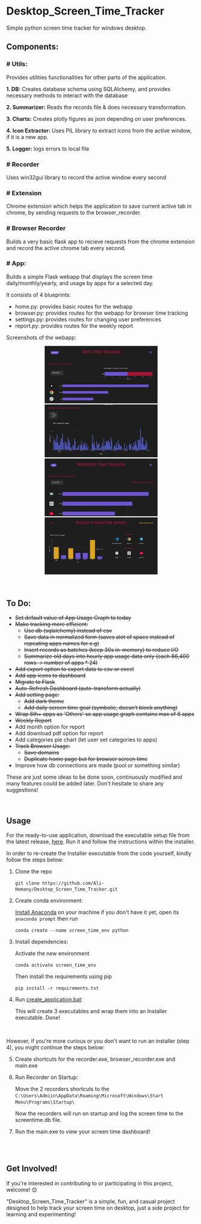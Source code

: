 # Desktop_Screen_Time_Tracker
Simple python screen time tracker for windows desktop.

## Components:
### \# Utils:
Provides utilities functionalities for other parts of the application.

**1. DB:** Creates database schema using SQLAlchemy, and provides necessary methods to interact with the database

**2. Summarizer:** Reads the records file & does necessary transformation.

**3. Charts:** Creates plotly figures as json depending on user preferences.

**4. Icon Extractor:** Uses PIL library to extract icons from the active window, if it is a new app.

**5. Logger:** logs errors to local file

### \# Recorder
Uses win32gui library to record the active window every second

### \# Extension
Chrome extension which helps the application to save current active tab in chrome, by sending requests to the browser_recorder.

### \# Browser Recorder
Builds a very basic flask app to recieve requests from the chrome extension and record the active chrome tab every second.

### \# App:
Builds a simple Flask webapp that displays the screen time daily/monthly/yearly, and usage by apps for a selected day.

It consists of 4 blueprints:
- home.py: provides basic routes for the webapp
- browser.py: provides routes for the webapp for browser time tracking
- settings.py: provides routes for changing user preferences
- report.py: provides routes for the weekly report

Screenshots of the webapp:
<br>

<p align="center">
    <img src="./assets/dashboard1.png" alt="App Usage Dashboard" width="300"/>
    <img src="./assets/dashboard2.png" alt="Daily Usage Dashboard" width="300"/>
    <img src="./assets/dashboard3.png" alt="Website Usage Dashboard" width="300"/>
    <img src="./assets/dashboard4.png" alt="Weekly Usage Report" width="300">
</p>
<br>

## To Do:
- ~~Set default value of App Usage Graph to today~~
- ~~Make tracking more efficient:~~
    - ~~Use db (sqlalchemy) instead of csv~~
    - ~~Save data in normalized form (saves alot of space instead of repeating apps names for e.g)~~
    - ~~Insert records as batches (keep 30s in-memory) to reduce I/O~~
    - ~~Summarize old days into hourly app usage data only (each 86,400 rows -> number of apps * 24)~~
- ~~Add export option to export data to csv or excel~~
- ~~Add app icons to dashboard~~
- ~~Migrate to Flask~~
- ~~Auto-Refresh Dashboard (auto-transform actually)~~
- ~~Add setting page:~~
    - ~~Add dark theme~~
    - ~~Add daily screen time goal (symbolic, doesn't block anything)~~
- ~~Wrap 6th+ apps as 'Others' so app usage graph contains max of 6 apps~~
- ~~Weekly Report~~
- Add month option for report
- Add download pdf option for report
- Add categories pie chart (let user set categories to apps)
- ~~Track Browser Usage:~~
    - ~~Save domains~~
    - ~~Duplicate home page but for browser screen time~~
- Improve how db connections are made (pool or something similar)

These are just some ideas to be done soon, continuously modified and many features could be added later. Don't hesitate to share any suggestions!

<br>

## Usage
For the ready-to-use application, download the executable setup file from the latest release, [here](https://github.com/Ali-Homany/Desktop_Screen_Time_Tracker/releases/tag/v0.3.0). Run it and follow the instructions within the installer.

In order to re-create the Installer executable from the code yourself, kindly follow the steps below:

1. Clone the repo
    ```
    git clone https://github.com/Ali-Homany/Desktop_Screen_Time_Tracker.git
    ```
2. Create conda environment:

    [Install Anaconda](https://docs.anaconda.com/anaconda/install/) on your machine if you don't have it yet, open its `anaconda prompt` then run
    ```
    conda create --name screen_time_env python
    ```
3. Install dependencies:

    Activate the new environment
    ```
    conda activate screen_time_env
    ```
    Then install the requirements using pip
    ```
    pip install -r requirements.txt
    ```
4. Run [create_application.bat](./deploy/create_application.bat):

    This will create 3 executables and wrap them into an Installer executable. Done!

<br>

However, if you're more curious or you don't want to run an installer (step 4), you might continue the steps below:

5. Create shortcuts for the recorder.exe, browser_recorder.exe and main.exe

6. Run Recorder on Startup:

    Move the 2 recorders shortcuts to the `C:\Users\Admiin\AppData\Roaming\Microsoft\Windows\Start Menu\Programs\Startup\`
    
    Now the recorders will run on startup and log the screen time to the screentime.db file.

7. Run the main.exe to view your screen time dashboard!

<br><br>
## Get Involved!
If you're interested in contributing to or participating in this project, welcome! 😊

"Desktop_Screen_Time_Tracker" is a simple, fun, and casual project designed to help track your screen time on desktop, just a side project for learning and experimenting!